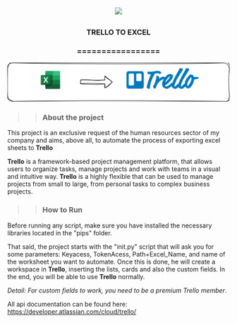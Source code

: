 <h1 align="center">
<img src="https://img.shields.io/static/v1?label=TRELLO_EXCEL%20POR&message=MAYCON%20BATESTIN&color=7159c1&style=flat-square&logo=ghost"/>



<h3> <p align="center"> TRELLO TO EXCEL </p> </h3>
<h3> <p align="center"> ================= </p> </h3>

![delta](img/capa.png)



>> <h3> About the project </h3>

<p> This project is an exclusive request of the human resources sector of my company and aims, above all, to
automate the process of exporting excel sheets to <b>Trello</b> </p>

<b>Trello</b> is a framework-based project management platform,
that allows users to organize tasks, manage projects and work
with teams in a visual and intuitive way. <b>Trello</b> is a highly
flexible that can be used to manage projects from small to large,
from personal tasks to complex business projects.

>> <h3> How to Run </h3>

<p> Before running any script, make sure you have installed the necessary libraries
located in the "pips" folder. </p>

<p> That said, the project starts with the "init.py" script that will ask you for some parameters:
Keyacess, TokenAcess, Path+Excel_Name, and name of the worksheet you want to automate.
Once this is done, he will create a workspace in <b>Trello</b>, inserting the lists, cards and also the custom fields.
In the end, you will be able to use <b>Trello</b> normally. </p>

<i>Detail: For custom fields to work, you need to be a premium Trello member</i>.

All api documentation can be found here:
https://developer.atlassian.com/cloud/trello/